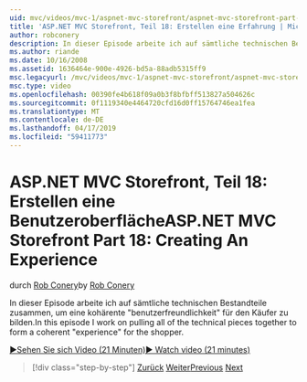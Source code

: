 ```yaml
---
uid: mvc/videos/mvc-1/aspnet-mvc-storefront/aspnet-mvc-storefront-part-18-creating-an-experience
title: 'ASP.NET MVC Storefront, Teil 18: Erstellen eine Erfahrung | Microsoft-Dokumentation'
author: robconery
description: In dieser Episode arbeite ich auf sämtliche technischen Bestandteile zusammen, um eine kohärente "benutzerfreundlichkeit" für die Einkäufer zu bilden.
ms.author: riande
ms.date: 10/16/2008
ms.assetid: 1636464e-900e-4926-bd5a-88adb5315ff9
msc.legacyurl: /mvc/videos/mvc-1/aspnet-mvc-storefront/aspnet-mvc-storefront-part-18-creating-an-experience
msc.type: video
ms.openlocfilehash: 00390fe4b618f09a0b3f8bfbff513827a504626c
ms.sourcegitcommit: 0f1119340e4464720cfd16d0ff15764746ea1fea
ms.translationtype: MT
ms.contentlocale: de-DE
ms.lasthandoff: 04/17/2019
ms.locfileid: "59411773"
---
```

# <a name="aspnet-mvc-storefront-part-18-creating-an-experience"></a><span data-ttu-id="c2f19-103">ASP.NET MVC Storefront, Teil 18: Erstellen eine Benutzeroberfläche</span><span class="sxs-lookup"><span data-stu-id="c2f19-103">ASP.NET MVC Storefront Part 18: Creating An Experience</span></span>

<span data-ttu-id="c2f19-104">durch [Rob Conery](https://github.com/robconery)</span><span class="sxs-lookup"><span data-stu-id="c2f19-104">by [Rob Conery](https://github.com/robconery)</span></span>

<span data-ttu-id="c2f19-105">In dieser Episode arbeite ich auf sämtliche technischen Bestandteile zusammen, um eine kohärente "benutzerfreundlichkeit" für den Käufer zu bilden.</span><span class="sxs-lookup"><span data-stu-id="c2f19-105">In this episode I work on pulling all of the technical pieces together to form a coherent "experience" for the shopper.</span></span>

[<span data-ttu-id="c2f19-106">&#9654;Sehen Sie sich Video (21 Minuten)</span><span class="sxs-lookup"><span data-stu-id="c2f19-106">&#9654; Watch video (21 minutes)</span></span>](https://channel9.msdn.com/Blogs/ASP-NET-Site-Videos/aspnet-mvc-storefront-part-18-creating-an-experience)

> [!div class="step-by-step"]
> <span data-ttu-id="c2f19-107">[Zurück](aspnet-mvc-storefront-part-17-checkout-with-jeff-atwood.md)
> [Weiter](aspnet-mvc-storefront-part-19-processing-orders-with-windows-workflow.md)</span><span class="sxs-lookup"><span data-stu-id="c2f19-107">[Previous](aspnet-mvc-storefront-part-17-checkout-with-jeff-atwood.md)
[Next](aspnet-mvc-storefront-part-19-processing-orders-with-windows-workflow.md)</span></span>
